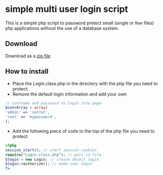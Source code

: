 simple multi user login script
==============================
This is a simple php script to password pretect small (single or few files) php applications without the use of a database system.

Download
--------
Download as a [zip file](https://github.com/dhanushka-samarakoon/simple-multiuser-login/zipball/master)

How to install
--------------

* Place the Login.class.php in the directory with the php file you need to protect.
* Remove the default login information and add your own

````php
// username and password to login into page
$userArray = array(
'admin' => 'secret',
'root' => 'mypassword',
);
````

* Add the following piece of code to the top of the php file you need to protect.

````php
<?php
session_start(); // start session cookies
require("Login.class.php"); // pull in file
$login = new Login; // create object login
$login->authorize(); // make user login
?>
````
